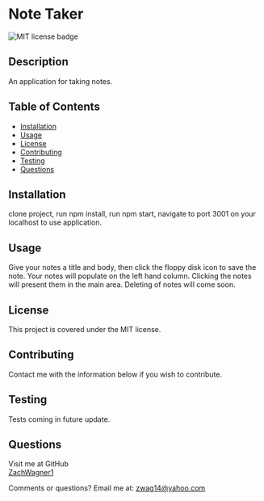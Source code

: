 # Note Taker
![MIT license badge](https://img.shields.io/badge/license-MIT-green)

## Description

An application for taking notes.

## Table of Contents
  * [Installation](#installation)
  * [Usage](#usage)
  * [License](#license)
  * [Contributing](#contributing)
  * [Testing](#testing)
  * [Questions](#questions)

## Installation
  clone project, run npm install, run npm start, navigate to port 3001 on your localhost to use application.

  ## Usage
  Give your notes a title and body, then click the floppy disk icon to save the note. Your notes will populate on the left hand column. Clicking the notes will present them in the main area. Deleting of notes will come soon.

  ## License 
  This project is covered under the MIT license.

  ## Contributing
  Contact me with the information below if you wish to contribute.

  ## Testing
  Tests coming in future update.

  ## Questions
  Visit me at GitHub  
  [ZachWagner1](https://github.com/ZachWagner1)

  Comments or questions? Email me at:
  [zwag14@yahoo.com](mailto:zwag14@yahoo.com)
